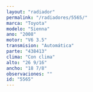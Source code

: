 ```yaml
---
layout: "radiador"
permalink: "/radiadores/5565/"
marca: "Toyota"
modelo: "Sienna"
ano: "2008"
motor: "V6 3.5"
transmision: "Automática"
parte: "438413"
clima: "Con clima"
alto: "26 9/16"
ancho: "18 7/8"
observaciones: ""
id: "5565"
---
```


